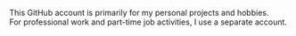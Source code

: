 This GitHub account is primarily for my personal projects and hobbies.  
For professional work and part-time job activities, I use a separate account.
